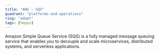 ```yaml
---
title: "AWS - SQS"
quadrant: "platforms-and-operations"
ring: "adopt"
tags: [hmpps]
---
```


Amazon Simple Queue Service (SQS) is a fully managed message queuing service that enables you to decouple and scale microservices, distributed systems, and serverless applications.
